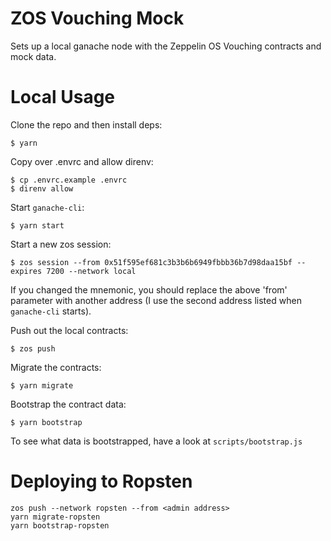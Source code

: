 # ZOS Vouching Mock

Sets up a local ganache node with the Zeppelin OS Vouching contracts and mock data.

# Local Usage

Clone the repo and then install deps:

```
$ yarn
```

Copy over .envrc and allow direnv:

```
$ cp .envrc.example .envrc
$ direnv allow
```

Start `ganache-cli`:

```
$ yarn start
```

Start a new zos session:

```
$ zos session --from 0x51f595ef681c3b3b6b6949fbbb36b7d98daa15bf --expires 7200 --network local
```

If you changed the mnemonic, you should replace the above 'from' parameter with another address (I use the second address listed when `ganache-cli` starts).

Push out the local contracts:

```
$ zos push
```

Migrate the contracts:

```
$ yarn migrate
```

Bootstrap the contract data:

```
$ yarn bootstrap
```

To see what data is bootstrapped, have a look at `scripts/bootstrap.js`


# Deploying to Ropsten

```
zos push --network ropsten --from <admin address>
yarn migrate-ropsten
yarn bootstrap-ropsten
```
